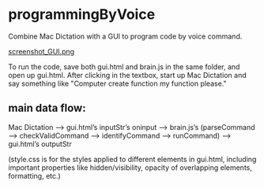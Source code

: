 # programmingByVoice

Combine Mac Dictation with a GUI to program code by voice command.

[screenshot_GUI.png](https://github.com/hchiam/programmingByVoice/blob/master/screenshot_GUI.png)

To run the code, save both gui.html and brain.js in the same folder, and open up gui.html.
After clicking in the textbox, start up Mac Dictation and say something like "Computer create function my function please."

## main data flow:

Mac Dictation —> gui.html’s inputStr’s oninput —> brain.js’s (parseCommand —> checkValidCommand —> identifyCommand —> runCommand) —> gui.html’s outputStr

(style.css is for the styles applied to different elements in gui.html, including important properties like hidden/visibility, opacity of overlapping elements, formatting, etc.)